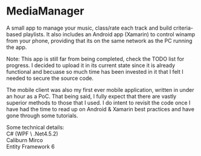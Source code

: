 # MediaManager
A small app to manage your music, class/rate each track and build criteria-based playlists. It also includes an Android app (Xamarin) to control winamp from your phone, providing that its on the same network as the PC running the app.

Note: This app is still far from being completed, check the TODO list for progress. I decided to upload it in its current state since it is already functional and becuase so much time has been invested in it that I felt I needed to secure the source code.

The mobile client was also my first ever mobile application, written in under an hour as a PoC. That being said, I fully expect that there are vastly superior methods to those that I used. I do intent to revisit the code once I have had the time to read up on Android & Xamarin best practices and have gone through some tutorials.

Some technical details:<br/>
C# (WPF \ .Net4.5.2)<br/>
Caliburn Mirco<br/>
Entity Framework 6<br/>
